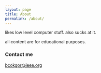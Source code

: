 ```yaml
---
layout: page
title: About
permalink: /about/
---
```


likes low level computer stuff. also sucks at it.

all content are for educational purposes.
### Contact me

[bcokgor@ieee.org](mailto:bcokgor@ieee.org)
